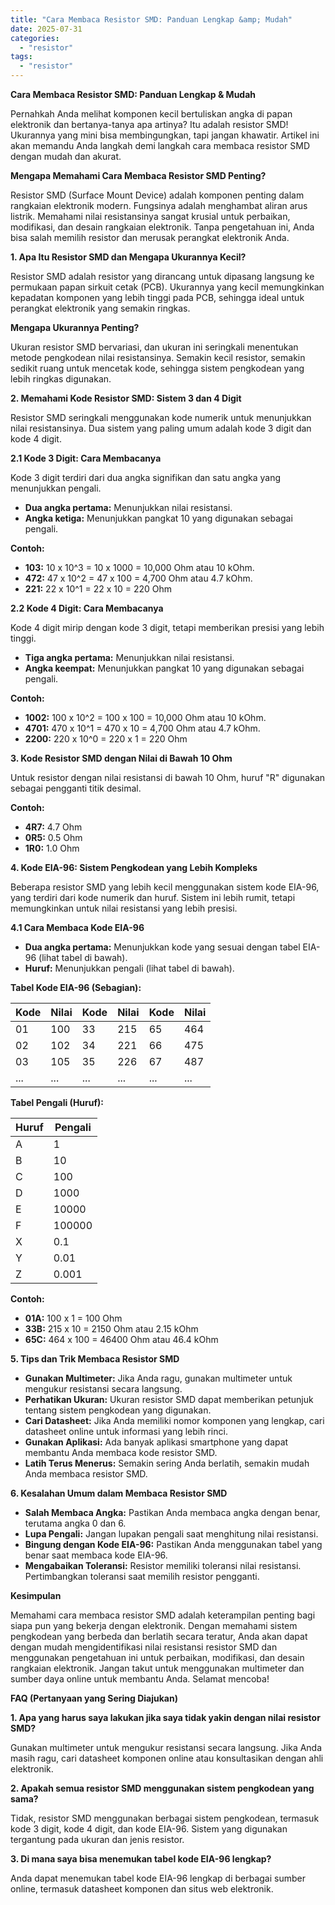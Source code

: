 ```yaml
---
title: "Cara Membaca Resistor SMD: Panduan Lengkap &amp; Mudah"
date: 2025-07-31
categories: 
  - "resistor"
tags: 
  - "resistor"
---
```


**Cara Membaca Resistor SMD: Panduan Lengkap & Mudah**

Pernahkah Anda melihat komponen kecil bertuliskan angka di papan elektronik dan bertanya-tanya apa artinya? Itu adalah resistor SMD! Ukurannya yang mini bisa membingungkan, tapi jangan khawatir. Artikel ini akan memandu Anda langkah demi langkah cara membaca resistor SMD dengan mudah dan akurat.

**Mengapa Memahami Cara Membaca Resistor SMD Penting?**

Resistor SMD (Surface Mount Device) adalah komponen penting dalam rangkaian elektronik modern. Fungsinya adalah menghambat aliran arus listrik. Memahami nilai resistansinya sangat krusial untuk perbaikan, modifikasi, dan desain rangkaian elektronik. Tanpa pengetahuan ini, Anda bisa salah memilih resistor dan merusak perangkat elektronik Anda.

**1\. Apa Itu Resistor SMD dan Mengapa Ukurannya Kecil?**

Resistor SMD adalah resistor yang dirancang untuk dipasang langsung ke permukaan papan sirkuit cetak (PCB). Ukurannya yang kecil memungkinkan kepadatan komponen yang lebih tinggi pada PCB, sehingga ideal untuk perangkat elektronik yang semakin ringkas.

**Mengapa Ukurannya Penting?**

Ukuran resistor SMD bervariasi, dan ukuran ini seringkali menentukan metode pengkodean nilai resistansinya. Semakin kecil resistor, semakin sedikit ruang untuk mencetak kode, sehingga sistem pengkodean yang lebih ringkas digunakan.

**2\. Memahami Kode Resistor SMD: Sistem 3 dan 4 Digit**

Resistor SMD seringkali menggunakan kode numerik untuk menunjukkan nilai resistansinya. Dua sistem yang paling umum adalah kode 3 digit dan kode 4 digit.

**2.1 Kode 3 Digit: Cara Membacanya**

Kode 3 digit terdiri dari dua angka signifikan dan satu angka yang menunjukkan pengali.

- **Dua angka pertama:** Menunjukkan nilai resistansi.
- **Angka ketiga:** Menunjukkan pangkat 10 yang digunakan sebagai pengali.

**Contoh:**

- **103:** 10 x 10^3 = 10 x 1000 = 10,000 Ohm atau 10 kOhm.
- **472:** 47 x 10^2 = 47 x 100 = 4,700 Ohm atau 4.7 kOhm.
- **221:** 22 x 10^1 = 22 x 10 = 220 Ohm

**2.2 Kode 4 Digit: Cara Membacanya**

Kode 4 digit mirip dengan kode 3 digit, tetapi memberikan presisi yang lebih tinggi.

- **Tiga angka pertama:** Menunjukkan nilai resistansi.
- **Angka keempat:** Menunjukkan pangkat 10 yang digunakan sebagai pengali.

**Contoh:**

- **1002:** 100 x 10^2 = 100 x 100 = 10,000 Ohm atau 10 kOhm.
- **4701:** 470 x 10^1 = 470 x 10 = 4,700 Ohm atau 4.7 kOhm.
- **2200:** 220 x 10^0 = 220 x 1 = 220 Ohm

**3\. Kode Resistor SMD dengan Nilai di Bawah 10 Ohm**

Untuk resistor dengan nilai resistansi di bawah 10 Ohm, huruf "R" digunakan sebagai pengganti titik desimal.

**Contoh:**

- **4R7:** 4.7 Ohm
- **0R5:** 0.5 Ohm
- **1R0:** 1.0 Ohm

**4\. Kode EIA-96: Sistem Pengkodean yang Lebih Kompleks**

Beberapa resistor SMD yang lebih kecil menggunakan sistem kode EIA-96, yang terdiri dari kode numerik dan huruf. Sistem ini lebih rumit, tetapi memungkinkan untuk nilai resistansi yang lebih presisi.

**4.1 Cara Membaca Kode EIA-96**

- **Dua angka pertama:** Menunjukkan kode yang sesuai dengan tabel EIA-96 (lihat tabel di bawah).
- **Huruf:** Menunjukkan pengali (lihat tabel di bawah).

**Tabel Kode EIA-96 (Sebagian):**

| Kode | Nilai | Kode | Nilai | Kode | Nilai |
| --- | --- | --- | --- | --- | --- |
| 01 | 100 | 33 | 215 | 65 | 464 |
| 02 | 102 | 34 | 221 | 66 | 475 |
| 03 | 105 | 35 | 226 | 67 | 487 |
| ... | ... | ... | ... | ... | ... |

**Tabel Pengali (Huruf):**

| Huruf | Pengali |
| --- | --- |
| A | 1 |
| B | 10 |
| C | 100 |
| D | 1000 |
| E | 10000 |
| F | 100000 |
| X | 0.1 |
| Y | 0.01 |
| Z | 0.001 |

**Contoh:**

- **01A:** 100 x 1 = 100 Ohm
- **33B:** 215 x 10 = 2150 Ohm atau 2.15 kOhm
- **65C:** 464 x 100 = 46400 Ohm atau 46.4 kOhm

**5\. Tips dan Trik Membaca Resistor SMD**

- **Gunakan Multimeter:** Jika Anda ragu, gunakan multimeter untuk mengukur resistansi secara langsung.
- **Perhatikan Ukuran:** Ukuran resistor SMD dapat memberikan petunjuk tentang sistem pengkodean yang digunakan.
- **Cari Datasheet:** Jika Anda memiliki nomor komponen yang lengkap, cari datasheet online untuk informasi yang lebih rinci.
- **Gunakan Aplikasi:** Ada banyak aplikasi smartphone yang dapat membantu Anda membaca kode resistor SMD.
- **Latih Terus Menerus:** Semakin sering Anda berlatih, semakin mudah Anda membaca resistor SMD.

**6\. Kesalahan Umum dalam Membaca Resistor SMD**

- **Salah Membaca Angka:** Pastikan Anda membaca angka dengan benar, terutama angka 0 dan 6.
- **Lupa Pengali:** Jangan lupakan pengali saat menghitung nilai resistansi.
- **Bingung dengan Kode EIA-96:** Pastikan Anda menggunakan tabel yang benar saat membaca kode EIA-96.
- **Mengabaikan Toleransi:** Resistor memiliki toleransi nilai resistansi. Pertimbangkan toleransi saat memilih resistor pengganti.

**Kesimpulan**

Memahami cara membaca resistor SMD adalah keterampilan penting bagi siapa pun yang bekerja dengan elektronik. Dengan memahami sistem pengkodean yang berbeda dan berlatih secara teratur, Anda akan dapat dengan mudah mengidentifikasi nilai resistansi resistor SMD dan menggunakan pengetahuan ini untuk perbaikan, modifikasi, dan desain rangkaian elektronik. Jangan takut untuk menggunakan multimeter dan sumber daya online untuk membantu Anda. Selamat mencoba!

**FAQ (Pertanyaan yang Sering Diajukan)**

**1\. Apa yang harus saya lakukan jika saya tidak yakin dengan nilai resistor SMD?**

Gunakan multimeter untuk mengukur resistansi secara langsung. Jika Anda masih ragu, cari datasheet komponen online atau konsultasikan dengan ahli elektronik.

**2\. Apakah semua resistor SMD menggunakan sistem pengkodean yang sama?**

Tidak, resistor SMD menggunakan berbagai sistem pengkodean, termasuk kode 3 digit, kode 4 digit, dan kode EIA-96. Sistem yang digunakan tergantung pada ukuran dan jenis resistor.

**3\. Di mana saya bisa menemukan tabel kode EIA-96 lengkap?**

Anda dapat menemukan tabel kode EIA-96 lengkap di berbagai sumber online, termasuk datasheet komponen dan situs web elektronik.
